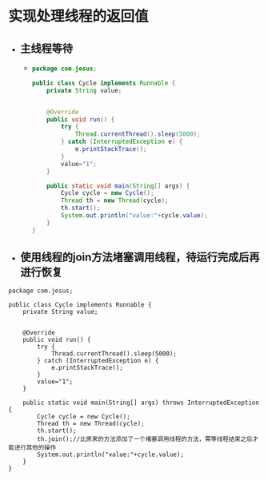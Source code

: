 # 实现处理线程的返回值

* ## 主线程等待

  * ```java
    package com.jesus;

    public class Cycle implements Runnable {
        private String value;


        @Override
        public void run() {
            try {
                Thread.currentThread().sleep(5000);
            } catch (InterruptedException e) {
                e.printStackTrace();
            }
            value="1";
        }

        public static void main(String[] args) {
            Cycle cycle = new Cycle();
            Thread th = new Thread(cycle);
            th.start();
            System.out.println("value:"+cycle.value);
        }
    }

    ```

* ## 使用线程的join方法堵塞调用线程，待运行完成后再进行恢复

```
package com.jesus;

public class Cycle implements Runnable {
    private String value;


    @Override
    public void run() {
        try {
            Thread.currentThread().sleep(5000);
        } catch (InterruptedException e) {
            e.printStackTrace();
        }
        value="1";
    }

    public static void main(String[] args) throws InterruptedException {
        Cycle cycle = new Cycle();
        Thread th = new Thread(cycle);
        th.start();
        th.join();//比原来的方法添加了一个堵塞调用线程的方法，需等线程结束之后才能进行其他的操作
        System.out.println("value:"+cycle.value);
    }
}


```



